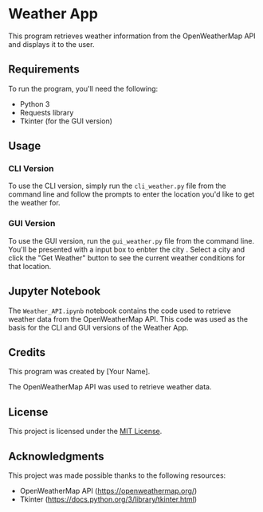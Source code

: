 # Weather App

This program retrieves weather information from the OpenWeatherMap API and displays it to the user.

## Requirements

To run the program, you'll need the following:
- Python 3
- Requests library
- Tkinter (for the GUI version)

## Usage

### CLI Version

To use the CLI version, simply run the `cli_weather.py` file from the command line and follow the prompts to enter the location you'd like to get the weather for.


### GUI Version

To use the GUI version, run the `gui_weather.py` file from the command line. You'll be presented with a input box to enbter the city . Select a city and click the "Get Weather" button to see the current weather conditions for that location.


## Jupyter Notebook

The `Weather_API.ipynb` notebook contains the code used to retrieve weather data from the OpenWeatherMap API. This code was used as the basis for the CLI and GUI versions of the Weather App.

## Credits

This program was created by [Your Name].

The OpenWeatherMap API was used to retrieve weather data. 

## License

This project is licensed under the [MIT License](https://opensource.org/licenses/MIT).
## Acknowledgments

This project was made possible thanks to the following resources:

- OpenWeatherMap API (https://openweathermap.org/)
- Tkinter (https://docs.python.org/3/library/tkinter.html)
